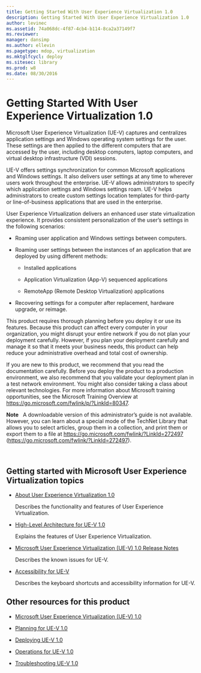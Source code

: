 ```yaml
---
title: Getting Started With User Experience Virtualization 1.0
description: Getting Started With User Experience Virtualization 1.0
author: levinec
ms.assetid: 74a068dc-4f87-4cb4-b114-8ca2a37149f7
ms.reviewer: 
manager: dansimp
ms.author: ellevin
ms.pagetype: mdop, virtualization
ms.mktglfcycl: deploy
ms.sitesec: library
ms.prod: w8
ms.date: 08/30/2016
---
```



# Getting Started With User Experience Virtualization 1.0


Microsoft User Experience Virtualization (UE-V) captures and centralizes application settings and Windows operating system settings for the user. These settings are then applied to the different computers that are accessed by the user, including desktop computers, laptop computers, and virtual desktop infrastructure (VDI) sessions.

UE-V offers settings synchronization for common Microsoft applications and Windows settings. It also delivers user settings at any time to wherever users work throughout the enterprise. UE-V allows administrators to specify which application settings and Windows settings roam. UE-V helps administrators to create custom settings location templates for third-party or line-of-business applications that are used in the enterprise.

User Experience Virtualization delivers an enhanced user state virtualization experience. It provides consistent personalization of the user’s settings in the following scenarios:

-   Roaming user application and Windows settings between computers.

-   Roaming user settings between the instances of an application that are deployed by using different methods:

    -   Installed applications

    -   Application Virtualization (App-V) sequenced applications

    -   RemoteApp (Remote Desktop Virtualization) applications

-   Recovering settings for a computer after replacement, hardware upgrade, or reimage.

This product requires thorough planning before you deploy it or use its features. Because this product can affect every computer in your organization, you might disrupt your entire network if you do not plan your deployment carefully. However, if you plan your deployment carefully and manage it so that it meets your business needs, this product can help reduce your administrative overhead and total cost of ownership.

If you are new to this product, we recommend that you read the documentation carefully. Before you deploy the product to a production environment, we also recommend that you validate your deployment plan in a test network environment. You might also consider taking a class about relevant technologies. For more information about Microsoft training opportunities, see the Microsoft Training Overview at <https://go.microsoft.com/fwlink/p/?LinkId=80347>.

**Note**  
A downloadable version of this administrator’s guide is not available. However, you can learn about a special mode of the TechNet Library that allows you to select articles, group them in a collection, and print them or export them to a file at <https://go.microsoft.com/fwlink/?LinkId=272497> (https://go.microsoft.com/fwlink/?LinkId=272497).

 

## Getting started with Microsoft User Experience Virtualization topics


-   [About User Experience Virtualization 1.0](about-user-experience-virtualization-10.md)

    Describes the functionality and features of User Experience Virtualization.

-   [High-Level Architecture for UE-V 1.0](high-level-architecture-for-ue-v-10.md)

    Explains the features of User Experience Virtualization.

-   [Microsoft User Experience Virtualization (UE-V) 1.0 Release Notes](microsoft-user-experience-virtualization--ue-v--10-release-notes.md)

    Describes the known issues for UE-V.

-   [Accessibility for UE-V](accessibility-for-ue-v.md)

    Describes the keyboard shortcuts and accessibility information for UE-V.

## Other resources for this product


-   [Microsoft User Experience Virtualization (UE-V) 1.0](index.md)

-   [Planning for UE-V 1.0](planning-for-ue-v-10.md)

-   [Deploying UE-V 1.0](deploying-ue-v-10.md)

-   [Operations for UE-V 1.0](operations-for-ue-v-10.md)

-   [Troubleshooting UE-V 1.0](troubleshooting-ue-v-10.md)

 

 





